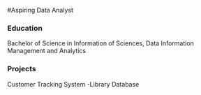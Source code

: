 #Aspiring Data Analyst

### Education
Bachelor of Science in Information of Sciences, Data Information Management and Analytics

### Projects
Customer Tracking System
-Library Database
